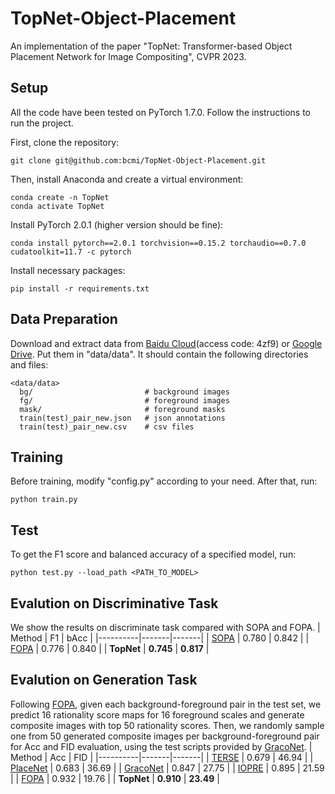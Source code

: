 # TopNet-Object-Placement
An implementation of the paper "TopNet: Transformer-based Object Placement Network for Image Compositing", CVPR 2023.

## Setup
All the code have been tested on PyTorch 1.7.0. Follow the instructions to run the project.

First, clone the repository:
```
git clone git@github.com:bcmi/TopNet-Object-Placement.git
```
Then, install Anaconda and create a virtual environment:
```
conda create -n TopNet
conda activate TopNet
```
Install PyTorch 2.0.1 (higher version should be fine):
```
conda install pytorch==2.0.1 torchvision==0.15.2 torchaudio==0.7.0 cudatoolkit=11.7 -c pytorch
```
Install necessary packages:
```
pip install -r requirements.txt
```

## Data Preparation
Download and extract data from  [Baidu Cloud](https://pan.baidu.com/s/10JBpXBMZybEl5FTqBlq-hQ)(access code: 4zf9) or [Google Drive](https://drive.google.com/file/d/1VBTCO3QT1hqzXre1wdWlndJR97SI650d/view?pli=1). Put them in "data/data". It should contain the following directories and files:
```
<data/data>
  bg/                         # background images
  fg/                         # foreground images
  mask/                       # foreground masks
  train(test)_pair_new.json   # json annotations 
  train(test)_pair_new.csv    # csv files
```
## Training
Before training, modify "config.py" according to your need. After that, run:
```
python train.py
```
## Test
To get the F1 score and balanced accuracy of a specified model, run:
```
python test.py --load_path <PATH_TO_MODEL> 
```
## Evalution on Discriminative Task
We show the results on discriminate task compared with SOPA and FOPA.
| Method   | F1   | bAcc   |
|----------|-------|-------|
| [SOPA](https://arxiv.org/abs/2107.01889)   | 0.780 | 0.842 |
| [FOPA](https://arxiv.org/abs/2205.14280)     | 0.776 | 0.840 |
| **TopNet**   | **0.745** | **0.817** |

## Evalution on Generation Task
Following [FOPA](https://arxiv.org/abs/2205.14280), given each background-foreground pair in the test set, we predict 16 rationality score maps for 16 foreground scales and generate composite images with top 50 rationality scores. Then, we randomly sample one from 50 generated composite images per background-foreground pair for Acc and FID evaluation, using the test scripts provided by [GracoNet](https://arxiv.org/abs/2207.11464).
| Method   | Acc   | FID   |
|----------|-------|-------|
| [TERSE](https://arxiv.org/abs/1904.05475)    | 0.679 | 46.94 |
| [PlaceNet](https://www.ecva.net/papers/eccv_2020/papers_ECCV/papers/123580562.pdf) | 0.683 | 36.69 |
| [GracoNet](https://arxiv.org/abs/2207.11464) | 0.847 | 27.75 |
| [IOPRE](https://openreview.net/pdf?id=hwHBaL7wur)    | 0.895 | 21.59 |
| [FOPA](https://arxiv.org/abs/2205.14280)     | 0.932 | 19.76 |
| **TopNet**   | **0.910** | **23.49** |

